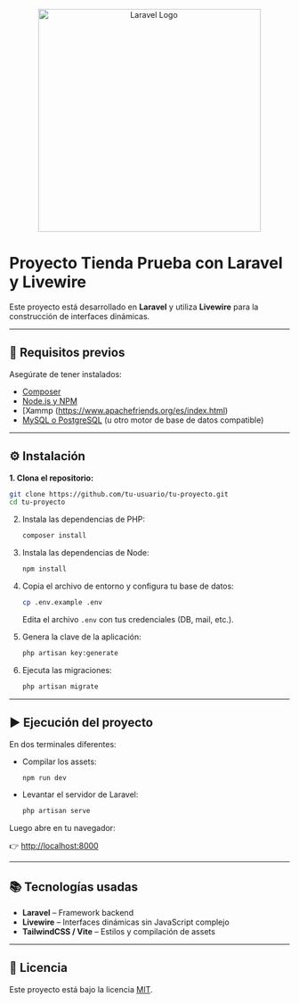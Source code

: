<p align="center">
    <a href="https://laravel.com" target="_blank">
        <img src="https://raw.githubusercontent.com/laravel/art/master/logo-lockup/5%20SVG/2%20CMYK/1%20Full%20Color/laravel-logolockup-cmyk-red.svg" width="400" alt="Laravel Logo">
    </a>
</p>

# Proyecto Tienda Prueba con Laravel y Livewire

Este proyecto está desarrollado en **Laravel** y utiliza **Livewire** para la construcción de interfaces dinámicas.

---

## 🚀 Requisitos previos

Asegúrate de tener instalados:

- [Composer](https://getcomposer.org/)
- [Node.js y NPM](https://nodejs.org/)
- [Xammp (https://www.apachefriends.org/es/index.html) 
- [MySQL o PostgreSQL](https://www.mysql.com/) (u otro motor de base de datos compatible)

---

## ⚙️ Instalación

**1. Clona el repositorio:**
   ```bash
   git clone https://github.com/tu-usuario/tu-proyecto.git
   cd tu-proyecto
```

2. Instala las dependencias de PHP:

   ```bash
   composer install
   ```

3. Instala las dependencias de Node:

   ```bash
   npm install
   ```

4. Copia el archivo de entorno y configura tu base de datos:

   ```bash
   cp .env.example .env
   ```

   Edita el archivo `.env` con tus credenciales (DB, mail, etc.).

5. Genera la clave de la aplicación:

   ```bash
   php artisan key:generate
   ```

6. Ejecuta las migraciones:

   ```bash
   php artisan migrate
   ```

---

## ▶️ Ejecución del proyecto

En dos terminales diferentes:

* Compilar los assets:

  ```bash
  npm run dev
  ```

* Levantar el servidor de Laravel:

  ```bash
  php artisan serve
  ```

Luego abre en tu navegador:

👉 [http://localhost:8000](http://localhost:8000)

---

## 📚 Tecnologías usadas

* **Laravel** – Framework backend
* **Livewire** – Interfaces dinámicas sin JavaScript complejo
* **TailwindCSS / Vite** – Estilos y compilación de assets

---

## 📄 Licencia

Este proyecto está bajo la licencia [MIT](https://opensource.org/licenses/MIT).

```
